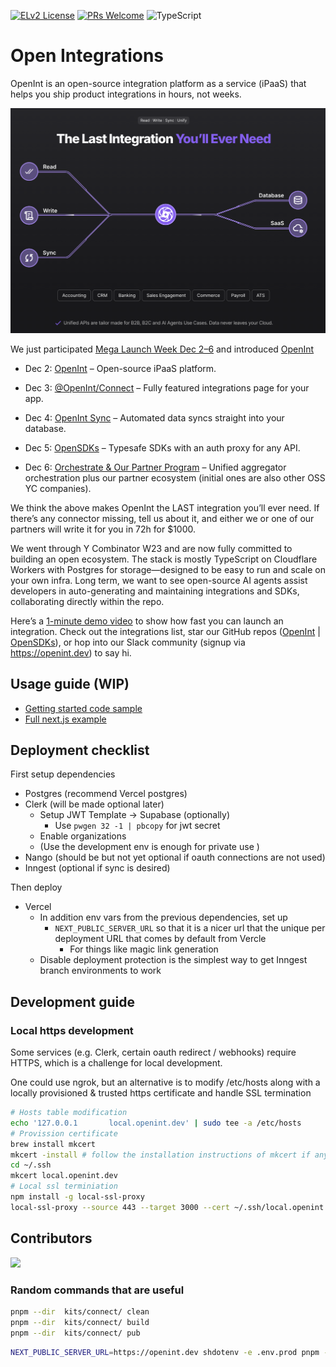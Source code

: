 [![ELv2 License](https://img.shields.io/badge/license-ELv2-green)](https://www.elastic.co/licensing/elastic-license)
[![PRs Welcome](https://img.shields.io/badge/PRs-welcome-brightgreen.svg)](https://makeapullrequest.com)
![TypeScript](https://img.shields.io/badge/language-TypeScript-blue)

# Open Integrations

OpenInt is an open-source integration platform as a service (iPaaS) that helps you ship product integrations in hours, not weeks. 

<img src="./docs/banner.png"/>

We just participated [Mega Launch Week Dec 2–6](https://launchweek.dev/lw/MEGA) and introduced [OpenInt](https://openint.dev/launch-week)

- Dec 2: [OpenInt](https://openint.dev/launch-week/introducing-openint/) – Open-source iPaaS platform.

- Dec 3: [@OpenInt/Connect](https://openint.dev/launch-week/introducing-openint-connect/) – Fully featured integrations page for your app.

- Dec 4: [OpenInt Sync](https://openint.dev/launch-week/openint-sync-simplify-data-synchronization/) – Automated data syncs straight into your database.

- Dec 5: [OpenSDKs](https://openint.dev/launch-week/introducing-opensdks/) – Typesafe SDKs with an auth proxy for any API.

- Dec 6: [Orchestrate & Our Partner Program](https://openint.dev/launch-week/introducing-orchestrate-and-partner-program/) – Unified aggregator orchestration plus our partner ecosystem (initial ones are also other OSS YC companies).

We think the above makes OpenInt the LAST integration you’ll ever need. If there’s any connector missing, tell us about it, and either we or one of our partners will write it for you in 72h for $1000.

We went through Y Combinator W23 and are now fully committed to building an open ecosystem. The stack is mostly TypeScript on Cloudflare Workers with Postgres for storage—designed to be easy to run and scale on your own infra. Long term, we want to see open-source AI agents assist developers in auto-generating and maintaining integrations and SDKs, collaborating directly within the repo.

Here’s a [1-minute demo video](https://www.youtube.com/watch?v=FpG7otZZhRw) to show how fast you can launch an integration. Check out the integrations list, star our GitHub repos ([OpenInt](https://github.com/openintegrations/openint) | [OpenSDKs](https://github.com/openintegrations/openSDKs)), or hop into our Slack community (signup via https://openint.dev) to say hi.

## Usage guide (WIP)

- [Getting started code sample](./docs/samples/getting-started.ts)
- [Full next.js example](https://github.com/openintegrations/examples)

## Deployment checklist

First setup dependencies

- Postgres (recommend Vercel postgres)
- Clerk (will be made optional later)
  - Setup JWT Template -> Supabase (optionally)
    - Use `pwgen 32 -1 | pbcopy` for jwt secret
  - Enable organizations
  - (Use the development env is enough for private use )
- Nango (should be but not yet optional if oauth connections are not used)
- Inngest (optional if sync is desired)

Then deploy

- Vercel
  - In addition env vars from the previous dependencies, set up
    - `NEXT_PUBLIC_SERVER_URL` so that it is a nicer url that the unique per deployment URL that comes by default from Vercle
      - For things like magic link generation
  - Disable deployment protection is the simplest way to get Inngest branch environments to work

## Development guide

### Local https development

Some services (e.g. Clerk, certain oauth redirect / webhooks) require HTTPS, which is a challenge for local development.

One could use ngrok, but an alternative is to modify /etc/hosts along with a locally provisioned & trusted https certificate and handle SSL termination

```sh
# Hosts table modification
echo '127.0.0.1       local.openint.dev' | sudo tee -a /etc/hosts
# Provission certificate
brew install mkcert
mkcert -install # follow the installation instructions of mkcert if any
cd ~/.ssh
mkcert local.openint.dev
# Local ssl terminiation
npm install -g local-ssl-proxy
local-ssl-proxy --source 443 --target 3000 --cert ~/.ssh/local.openint.dev.pem --key ~/.ssh/local.openint.dev-key.pem
```

## Contributors

<img src="https://contributors-img.web.app/image?repo=openintegrations/openint"/>

### Random commands that are useful

```bash
pnpm --dir  kits/connect/ clean
pnpm --dir  kits/connect/ build
pnpm --dir  kits/connect/ pub
```

```bash
NEXT_PUBLIC_SERVER_URL=https://openint.dev shdotenv -e .env.prod pnpm --dir ./kits/sdk gen
```
